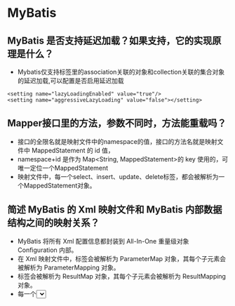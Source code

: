 # MyBatis



## MyBatis 是否支持延迟加载？如果支持，它的实现原理是什么？
- Mybatis仅支持<resultMap>标签里的association关联的对象和collection关联的集合对象的延迟加载,可以配置是否启用延迟加载 
```
<setting name="lazyLoadingEnabled" value="true"/> 
<setting name="aggressiveLazyLoading" value="false"></setting>
```


## Mapper接口里的方法，参数不同时，方法能重载吗？
- 接口的全限名就是映射文件中的namespace的值，接口的方法名就是映射文件中 MappedStatement 的 id 值，
- namespace+id 是作为 Map<String, MappedStatement>的 key 使用的，可唯一定位一个MappedStatement
- 映射文件中，每一个select、insert、update、delete标签，都会被解析为一个MappedStatement对象。

## 简述 MyBatis 的 Xml 映射文件和 MyBatis 内部数据结构之间的映射关系？
- MyBatis 将所有 Xml 配置信息都封装到 All-In-One 重量级对象 Configuration 内部。
- 在 Xml 映射文件中，<parameterMap>标签会被解析为 ParameterMap 对象，其每个子元素会被解析为 ParameterMapping 对象。
- <resultMap>标签会被解析为 ResultMap 对象，其每个子元素会被解析为 ResultMapping 对象。
- 每一个<select>、<insert>、<update>、<delete>标签均会被解析为 MappedStatement 对象，标签内的 sql 会被解析为 BoundSql 对象。
